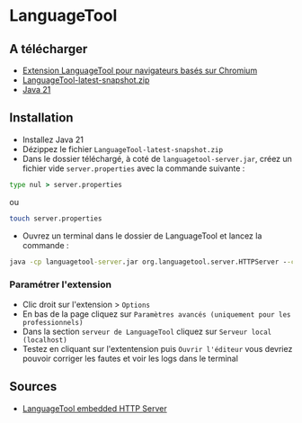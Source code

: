 # LanguageTool

## A télécharger

- [Extension LanguageTool pour navigateurs basés sur Chromium](https://chromewebstore.google.com/detail/correcteur-d%E2%80%99orthographe/oldceeleldhonbafppcapldpdifcinji)
- [LanguageTool-latest-snapshot.zip](https://internal1.languagetool.org/snapshots/)
- [Java 21](https://www.oracle.com/fr/java/technologies/downloads/#jdk21-windows)

## Installation

- Installez Java 21
- Dézippez le fichier `LanguageTool-latest-snapshot.zip`
- Dans le dossier téléchargé, à coté de `languagetool-server.jar`, créez un fichier vide `server.properties` avec la commande suivante :

```cmd
type nul > server.properties
```

ou

```bash
touch server.properties
```

- Ouvrez un terminal dans le dossier de LanguageTool et lancez la commande :

```cmd
java -cp languagetool-server.jar org.languagetool.server.HTTPServer --config server.properties --port 8081
```

### Paramétrer l'extension

- Clic droit sur l'extension > `Options`
- En bas de la page cliquez sur `Paramètres avancés (uniquement pour les professionnels)`
- Dans la section `serveur de LanguageTool` cliquez sur `Serveur local (localhost)`
- Testez en cliquant sur l'extentension puis `Ouvrir l'éditeur` vous devriez pouvoir corriger les fautes et voir les logs dans le terminal

## Sources

- [LanguageTool embedded HTTP Server](https://dev.languagetool.org/http-server.html)
